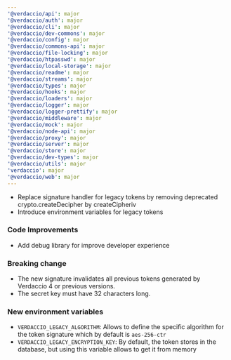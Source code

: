 ```yaml
---
'@verdaccio/api': major
'@verdaccio/auth': major
'@verdaccio/cli': major
'@verdaccio/dev-commons': major
'@verdaccio/config': major
'@verdaccio/commons-api': major
'@verdaccio/file-locking': major
'@verdaccio/htpasswd': major
'@verdaccio/local-storage': major
'@verdaccio/readme': major
'@verdaccio/streams': major
'@verdaccio/types': major
'@verdaccio/hooks': major
'@verdaccio/loaders': major
'@verdaccio/logger': major
'@verdaccio/logger-prettify': major
'@verdaccio/middleware': major
'@verdaccio/mock': major
'@verdaccio/node-api': major
'@verdaccio/proxy': major
'@verdaccio/server': major
'@verdaccio/store': major
'@verdaccio/dev-types': major
'@verdaccio/utils': major
'verdaccio': major
'@verdaccio/web': major
---
```


- Replace signature handler for legacy tokens by removing deprecated crypto.createDecipher by createCipheriv
- Introduce environment variables for legacy tokens

### Code Improvements

- Add debug library for improve developer experience

### Breaking change

- The new signature invalidates all previous tokens generated by Verdaccio 4 or previous versions.
- The secret key must have 32 characters long.

### New environment variables

- `VERDACCIO_LEGACY_ALGORITHM`: Allows to define the specific algorithm for the token signature which by default is `aes-256-ctr`
- `VERDACCIO_LEGACY_ENCRYPTION_KEY`: By default, the token stores in the database, but using this variable allows to get it from memory
